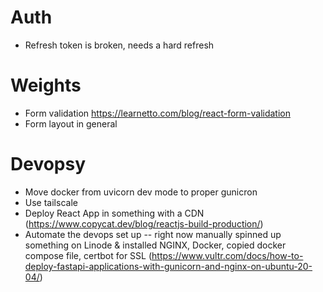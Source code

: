 # Auth

- Refresh token is broken, needs a hard refresh

# Weights

- Form validation https://learnetto.com/blog/react-form-validation
- Form layout in general

# Devopsy

- Move docker from uvicorn dev mode to proper gunicron
- Use tailscale
- Deploy React App in something with a CDN (https://www.copycat.dev/blog/reactjs-build-production/)
- Automate the devops set up
  -- right now manually spinned up something on Linode & installed NGINX, Docker, copied docker compose file, certbot for SSL (https://www.vultr.com/docs/how-to-deploy-fastapi-applications-with-gunicorn-and-nginx-on-ubuntu-20-04/)
